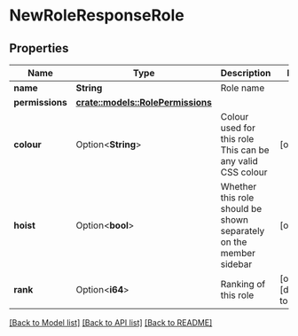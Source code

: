 # NewRoleResponseRole

## Properties

Name | Type | Description | Notes
------------ | ------------- | ------------- | -------------
**name** | **String** | Role name | 
**permissions** | [**crate::models::RolePermissions**](Role_permissions.md) |  | 
**colour** | Option<**String**> | Colour used for this role  This can be any valid CSS colour | [optional]
**hoist** | Option<**bool**> | Whether this role should be shown separately on the member sidebar | [optional]
**rank** | Option<**i64**> | Ranking of this role | [optional][default to 0]

[[Back to Model list]](../README.md#documentation-for-models) [[Back to API list]](../README.md#documentation-for-api-endpoints) [[Back to README]](../README.md)


